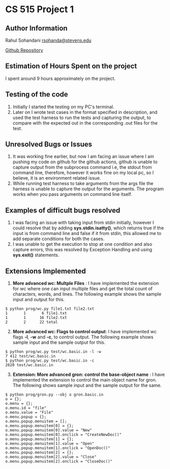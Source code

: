 # CS 515 Project 1

## Author Information
Rahul Sohandani rsohanda@stevens.edu

[Github Repository](https://github.com/rahul240699/CS515-Project-1)

## Estimation of Hours Spent on the project
I spent around 9 hours approximately on the project.

## Testing of the code
1. Initially I started the testing on my PC's terminal.
2. Later on I wrote test cases in the format specified in description, and used the test harness to run the tests and capturing the output, to compare with the expected out in the corresponding .out files for the test.

## Unresolved Bugs or Issues
1. It was working fine earlier, but now I am facing an issue where I am pushing my code on github for the github actions, github is unable to capture output from the subprocess command i.e, the stdout from command line, therefore, however it works fine on my local pc, so I believe, it is an environment related issue.
2. While running test harness to take arguments from the args file the harness is unable to capture the output for the arguments. The program works when you pass arguments on command line itself.



## Examples of difficult bugs resolved
1. I was facing an issue with taking input from stdin initially, however I could resolve that by adding **sys.stdin.isatty()**, which returns true if the input is from command line and false if it from stdin, this allowed me to add separate conditions for both the cases.
2. I was unable to get the execution to stop at one condition and also capture errors, this was resolved by Exception Handling and using **sys.exit()** statements.

## Extensions Implemented
1. **More advanced wc: Multple Files** : I have implemented the extension for wc where one can input multiple files and get the total count of characters, words, and lines. The following example shows the sample input and output for this.

```
$ python prog/wc.py file1.txt file2.txt
1       1       6 file1.txt
1       1      16 file2.txt
2       2      22 total
```

2. **More advanced wc: Flags to control output**: I have implemented wc flags **-l**, **-w** and **-c**, to control output. The following example shows sample input and the sample output for this.
```
$ python prog/wc.py test/wc.basic.in -l -w
7 412 test/wc.basic.in
$ python prog/wc.py test/wc.basic.in -c
2620 test/wc.basic.in
```

3. **Extension: More advanced gron: control the base-object name** : I have implemented the extension to control the main object name for gron. The following shows sample input and the sample output for the same.
```
$ python prog/gron.py --obj o gron.basic.in 
o = {};
o.menu = {};
o.menu.id = "file"
o.menu.value = "File"
o.menu.popup = {};
o.menu.popup.menuitem = [];
o.menu.popup.menuitem[0] = {};
o.menu.popup.menuitem[0].value = "New"
o.menu.popup.menuitem[0].onclick = "CreateNewDoc()"
o.menu.popup.menuitem[1] = {};
o.menu.popup.menuitem[1].value = "Open"
o.menu.popup.menuitem[1].onclick = "OpenDoc()"
o.menu.popup.menuitem[2] = {};
o.menu.popup.menuitem[2].value = "Close"
o.menu.popup.menuitem[2].onclick = "CloseDoc()"
```